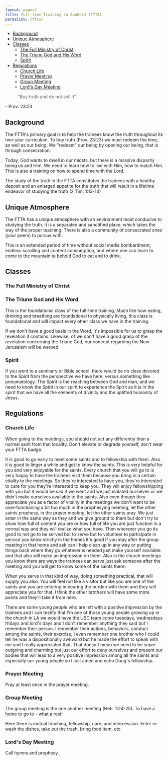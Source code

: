 ```yaml
---
layout: pagev2
title: Full-time Training in Anaheim (FTTA)
permalink: /ftta/
---
```

- [Background](#background)
- [Unique Atmosphere](#unique-atmosphere)
- [Classes](#classes)
  - [The Full Ministry of Christ](#the-full-ministry-of-christ)
  - [The Triune God and His Word](#the-triune-god-and-his-word)
  - [Spirit](#spirit)
- [Regulations](#regulations)
  - [Church Life](#church-life)
  - [Prayer Meeting](#prayer-meeting)
  - [Group Meeting](#group-meeting)
  - [Lord's Day Meeting](#lords-day-meeting)

>"Buy truth and do not sell it"

\- Prov. 23:23

## Background

The FTTA's primary goal is to help the trainees know the truth throughout its two-year curriculum. To buy truth (Prov. 23:23) we must redeem the time, as well as our being. We "redeem" our being by opening our being, that is through consecration. 

Today, God wants to dwell in our midsts, but there is a massive disparity being us and Him. We need to learn how to live with Him, how to match Him. This is also a training on how to spend time with the Lord.

The study of the truth in the FTTA constitutes the trainees with a healthy deposit and an enlarged appetite for the truth that will result in a lifetime endeavor of studying the truth (2 Tim. 1:13-14)

## Unique Atmosphere

The FTTA has a unique atmosphere with an environment most conducive to studying the truth. It is a separated and sanctified place, which takes the way of the proper teaching. There is also a community of consecrated ones (your peers) to pursue with. 

This is an extended period of time without social media bombardment, endless scrolling and content consumption, and where one can learn to come to the mountain to behold God to eat and to drink.

## Classes

### The Full Ministry of Christ

### The Triune God and His Word

This is the foundational class of the full-time training. Much like how eating, drinking and breathing are foundational to physically living, this class is foundational and will impact every other class we have in the training.

If we don't have a good basis in the Word, it's impossible for us to grasp the revelation it contains.
Likewise, of we don't have a good grasp of the revelation concerning the Triune God, our concept regarding the New Jerusalem will be warped.

### Spirit

If you went to a seminary or Bible school, there would be no class devoted to the Spirit from the perspective we have here, versus something like pneumatology. The Spirit is the reaching between God and man, and we need to know the Spirit in our spirit to experience the Spirit as it is in the spirit that we have all the elements of divinity and the uplifted humanity of Jesus. 

## Regulations

### Church Life

When going to the meetings, you should not act any differently than a normal saint from that locality. Don't elevate or degrade yourself, don't wear your FTTA badge. 

It is good to go early to meet some saints and to fellowship with them. Also it is good to linger a while and get to know the saints. This is very helpful for you and very enjoyable for the saints. Every church that you will go to is very happy to have the trainees visit them because you bring in a certain vitality to the meetings. So they're interested to have you, they're interested to care for you they're interested to keep you. They will enjoy fellowshipping with you but it would be sad if we went and we just isolated ourselves or we didn't make ourselves available to the saints. Also even though they appreciate you as a factor of vitality in the meetings we don't want to be over-functioning a bit too much in the prophesying meeting, let the other saints prophesy, in the prayer meeting, let the other saints pray. We just enter in the same way as they and we give ground to them but don't try to show how full of content you are or how full of life you are just function in a normal way and they will realize what you have. Then wherever you go its good to not go to be served but to serve but to volunteer to participate in service you know strictly in the homes it's good if you stay after the group meeting in that home and ask can I help clean up in any way or putting things back where they go whatever is needed just make yourself available and that also will make an impression on them. Also in the church meetings you know there are ways the trainees can serve just ask someone after the meeting and you will get to know some of the saints there.

When you serve in that kind of way, doing something practical, that will supply you also. You will feel not like a visitor but like you are one of the saints and you are entering in bearing the burden with them and they will appreciate you for that. I think the other brothers will have some more points and they'll take it from here.

There are some young people who are left with a positive impression by the trainees and I can testify that I'm one of those young people growing up in the church in LA we would have the USC team come tuesdays, wednesdays fridays and lord's days and I don't remember anything they said but I remember their person. I remember their actions, behaviors, conduct among the saints, their exercise, I even remember one brother who I could tell he was a dispositionally awkward but he made the effort to speak with me and I really appreciated that. That doesn't mean we need to be super outgoing and charming but just our effort to deny ourselves and present our bodies that will lead to a very positive impression among all the saints and especially our young people so I just amen and echo Doug's fellowship.

### Prayer Meeting

Pray at least once in the prayer meeting. 

### Group Meeting

The group meeting is the one another meeting (Heb. 1:24-25). To have a home to go to - what a rest!

Here there is mutual teaching, fellowship, care, and intercession. Enter in: wash the dishes, take out the trash, bring food item, etc.

### Lord's Day Meeting

Call hymns and prophesy.